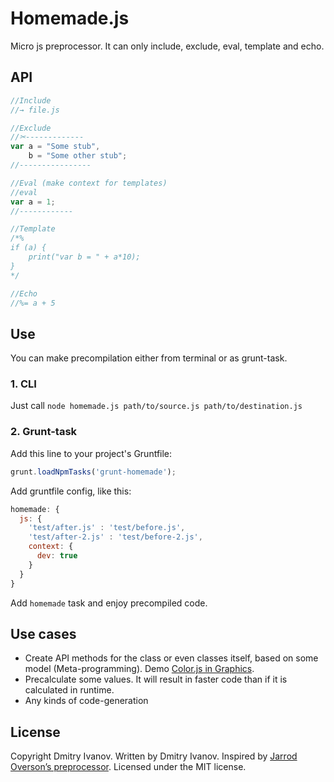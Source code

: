 # Homemade.js
Micro js preprocessor. It can only include, exclude, eval, template and echo.

## API
```javascript
//Include
//→ file.js

//Exclude
//✂-------------
var a = "Some stub",
	b = "Some other stub";
//----------------

//Eval (make context for templates)
//eval
var a = 1;
//------------

//Template
/*%
if (a) {
	print("var b = " + a*10);
}
*/

//Echo
//%= a + 5
```

## Use
You can make precompilation either from terminal or as grunt-task.

### 1. CLI
Just call `node homemade.js path/to/source.js path/to/destination.js`

### 2. Grunt-task
Add this line to your project's Gruntfile:
```javascript
grunt.loadNpmTasks('grunt-homemade');
```

Add gruntfile config, like this:
```js
homemade: {
  js: {
    'test/after.js' : 'test/before.js',
    'test/after-2.js' : 'test/before-2.js',
    context: {
      dev: true
    }
  }
}
```

Add `homemade` task and enjoy precompiled code.

## Use cases

* Create API methods for the class or even classes itself, based on some model (Meta-programming). Demo [Color.js in Graphics](https://github.com/dfcreative/graphics/blob/master/src/Color.js).
* Precalculate some values. It will result in faster code than if it is calculated in runtime.
* Any kinds of code-generation


## License
Copyright Dmitry Ivanov.
Written by Dmitry Ivanov.
Inspired by [Jarrod Overson’s preprocessor](https://github.com/onehealth/preprocess).
Licensed under the MIT license.